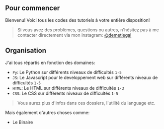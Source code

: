 ## Pour commencer

Bienvenu! Voici tous les codes des tutoriels à votre entière disposition!
> Si vous avez des problèmes, questions ou autres, n'hésitez pas à me contacter directement via mon instagram: [@demetlegal](https://www.instagram.com/demetlegal/)

## Organisation

J'ai tous répartis en fonction des domaines:

- `Py`: Le Python sur différents niveaux de difficultés `1-5`
- `JS`: Le Javascript pour le developpement web sur différents niveaux de difficultés `1-5`
- `HTML`: Le HTML sur différents niveaux de difficultés `1-3`
- `CSS`: Le CSS sur différents niveaux de difficultés `1-5`

> Vous aurez plus d'infos dans ces dossiers, l'utilité du language etc.

Mais également d'autres choses comme:

- Le Binaire